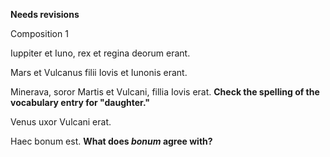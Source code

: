 **Needs revisions**

Composition  1




Iuppiter et Iuno, rex et regina deorum erant.

Mars et Vulcanus filii Iovis et Iunonis erant.

Minerava, soror Martis et Vulcani, fillia Iovis erat. **Check the spelling of the vocabulary entry for "daughter."**

Venus uxor Vulcani erat.

Haec bonum est. **What does *bonum* agree with?**

